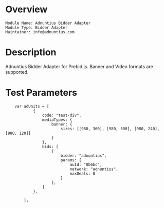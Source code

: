 # Overview

```
Module Name: Adnuntius Bidder Adapter
Module Type: Bidder Adapter
Maintainer: info@adnuntius.com
```

# Description

Adnuntius Bidder Adapter for Prebid.js. 
Banner and Video formats are supported.

# Test Parameters
```
    var adUnits = [
            {
                code: "test-div",
                mediaTypes: {
                    banner: {
                        sizes: [[980, 360], [980, 300], [980, 240], [980, 120]]
                    }
                },
                bids: [
                    {
                        bidder: "adnuntius",
                        params: {
                            auId: "8b6bc",
                            network: "adnuntius",
                            maxDeals: 0
                        }
                    },
                ]
            },
           
        ];
```
